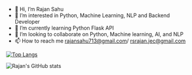 - 👋 Hi, I’m Rajan Sahu
- 👀 I’m interested in Python, Machine Learning, NLP and Backend Developer
- 🌱 I’m currently learning Python Flask API
- 💞️ I’m looking to collaborate on Python, Machine learning, AI, and NLP
- 📫 How to reach me rajansahu713@gmail.com/ rsrajan.jec@gmail.com

[![Top Langs](https://github-readme-stats.vercel.app/api/top-langs/?username=rajansahu713&layout=compact)](https://github.com/rajansahu713/github-readme-stats)

![Rajan's GitHub stats](https://github-readme-stats.vercel.app/api?username=rajansahu713&show_icons=true&theme=radical)

<!---
rajansahu713/rajansahu713 is a ✨ special ✨ repository because its `README.md` (this file) appears on your GitHub profile.
You can click the Preview link to take a look at your changes.
--->
